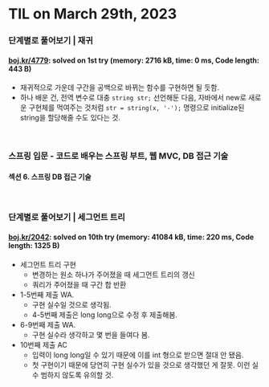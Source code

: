 # **TIL on March 29th, 2023**
### 단계별로 풀어보기 | 재귀
#### [boj.kr/4779](../../../Problem%20Solving/boj/Recursion/4779-03-29-2023.cpp): solved on 1st try (memory: 2716 kB, time: 0 ms, Code length: 443 B)
* 재귀적으로 가운데 구간을 공백으로 바뀌는 함수를 구현하면 될 듯함.
* 하나 배운 건, 전역 변수로 대충 `string str;` 선언해둔 다음, 자바에서 new로 새로운 구현체를 먹여주는 것처럼 `str = string(x, '-');` 명령으로 initialize된 string을 할당해줄 수도 있다는 것.
<br>

### 스프링 입문 - 코드로 배우는 스프링 부트, 웹 MVC, DB 접근 기술
#### 섹션 6. 스프링 DB 접근 기술
<br>

### 단계별로 풀어보기 | 세그먼트 트리
#### [boj.kr/2042](../../../Problem%20Solving/boj/Segment%20tree/2042-03-29-2023.cpp): solved on 10th try (memory: 41084 kB, time: 220 ms, Code length: 1325 B)
* 세그먼트 트리 구현
  - 변경하는 원소 하나가 주어졌을 때 세그먼트 트리의 갱신
  - 쿼리가 주어졌을 때 구간 합 반환
* 1-5번째 제출 WA.
  - 구현 실수일 것으로 생각됨.
  - 4-5번째 제출은 long long으로 수정 후 제출해봄.
* 6-9번째 제출 WA.
  - 구현 실수라 생각하고 몇 번을 들여다 봄.
* 10번째 제출 AC
  - 입력이 long long일 수 있기 때문에 이를 int 형으로 받으면 절대 안 됐음.
  - 첫 구현이기 때문에 당연히 구현 실수가 있을 것으로 생각했던 게 잘못. 이런 실수 범하지 않도록 유의할 것.